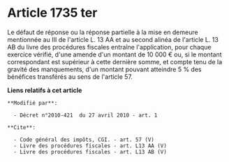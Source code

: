 # Article 1735 ter

Le défaut de réponse ou la réponse partielle à la mise en demeure mentionnée au III de l'article L. 13 AA et au second alinéa
de l'article L. 13 AB du livre des procédures fiscales entraîne l'application, pour chaque exercice vérifié, d'une amende
d'un montant de 10 000 € ou, si le montant correspondant est supérieur à cette dernière somme, et compte tenu de la gravité
des manquements, d'un montant pouvant atteindre 5 % des bénéfices transférés au sens de l'article 57.

**Liens relatifs à cet article**

	**Modifié par**:

	  - Décret n°2010-421  du 27 avril 2010 - art. 1

	**Cite**:

	  - Code général des impôts, CGI. - art. 57 (V)
	  - Livre des procédures fiscales - art. L13 AA (V)
	  - Livre des procédures fiscales - art. L13 AB (V)
